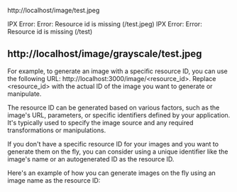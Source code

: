 http://localhost/image/test.jpeg


IPX Error: Error: Resource id is missing (/test.jpeg)
IPX Error: Error: Resource id is missing (/test)

http://localhost/image/grayscale/test.jpeg
---
For example, to generate an image with a specific resource ID, you can use the following URL: http://localhost:3000/image/<resource_id>. Replace <resource_id> with the actual ID of the image you want to generate or manipulate.


The resource ID can be generated based on various factors, such as the image's URL, parameters, or specific identifiers defined by your application. It's typically used to specify the image source and any required transformations or manipulations.

If you don't have a specific resource ID for your images and you want to generate them on the fly, you can consider using a unique identifier like the image's name or an autogenerated ID as the resource ID.

Here's an example of how you can generate images on the fly using an image name as the resource ID: